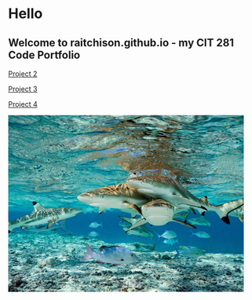 # Hello
## Welcome to raitchison.github.io - my CIT 281 Code Portfolio

[Project 2](https://github.com/UO-CIT/p2-17S-raitchison/blob/master/README.md)

[Project 3](https://github.com/UO-CIT/p3-17s-raitchison/blob/master/README.md)

[Project 4](https://github.com/UO-CIT/p4-17s-raitchison/blob/master/README.md)

![Image](images/shark.jpg)
